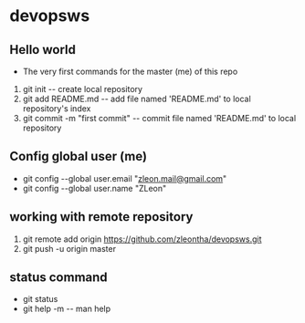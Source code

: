 # devopsws
## Hello world
* The very first commands for the master (me) of this repo
1. git init -- create local repository
1. git add README.md -- add file named 'README.md' to local repository's index
1. git commit -m "first commit" -- commit file named 'README.md' to local repository

## Config global user (me)
* git config --global user.email "zleon.mail@gmail.com"
* git config --global user.name "ZLeon"

## working with remote repository
1. git remote add origin https://github.com/zleontha/devopsws.git
1. git push -u origin master

## status command 
* git status
* git help -m -- man help